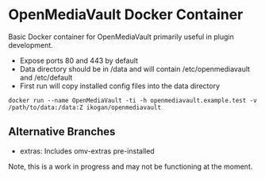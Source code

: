 # OpenMediaVault Docker Container

Basic Docker container for OpenMediaVault primarily useful
in plugin development.

- Expose ports 80 and 443 by default
- Data directory should be in /data and will contain
  /etc/openmediavault and /etc/default
- First run will copy installed config files into the
  data directory

```
docker run --name OpenMediaVault -ti -h openmediavault.example.test -v /path/to/data:/data:Z ikogan/openmediavault
```

## Alternative Branches

- extras: Includes omv-extras pre-installed

Note, this is a work in progress and may not be functioning
at the moment.
